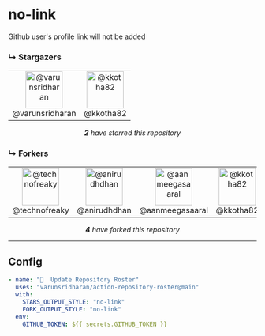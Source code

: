 # no-link
Github user's profile link will not be added

### ↳ Stargazers

<!-- REPOSITORY_STARS:START -->
<table><tbody><tr><td align="center"><img src="https://avatars1.githubusercontent.com/u/1884287?v=4" alt="@varunsridharan" style="max-width:100%;" width="75px;"><br/>@varunsridharan</td><td align="center"><img src="https://avatars3.githubusercontent.com/u/15326217?v=4" alt="@kkotha82" style="max-width:100%;" width="75px;"><br/>@kkotha82</td></tr></tbody></table><p align="center"><i><b>2</b> have starred this repository</i></p>
<!-- REPOSITORY_STARS:END -->

### ↳ Forkers

<!-- REPOSITORY_FORKS:START -->
<table><tbody><tr><td align="center"><img src="https://avatars1.githubusercontent.com/u/32121790?v=4" alt="@technofreaky" style="max-width:100%;" width="75px;"><br/>@technofreaky</td><td align="center"><img src="https://avatars2.githubusercontent.com/u/68533015?v=4" alt="@anirudhdhan" style="max-width:100%;" width="75px;"><br/>@anirudhdhan</td><td align="center"><img src="https://avatars0.githubusercontent.com/u/66984783?v=4" alt="@aanmeegasaaral" style="max-width:100%;" width="75px;"><br/>@aanmeegasaaral</td><td align="center"><img src="https://avatars3.githubusercontent.com/u/15326217?v=4" alt="@kkotha82" style="max-width:100%;" width="75px;"><br/>@kkotha82</td></tr></tbody></table><p align="center"><i><b>4</b> have forked this repository</i></p>
<!-- REPOSITORY_FORKS:END -->

---

## Config

```yml
- name: "🐔  Update Repository Roster"
  uses: "varunsridharan/action-repository-roster@main"
  with:
    STARS_OUTPUT_STYLE: "no-link"
    FORK_OUTPUT_STYLE: "no-link"
  env:
    GITHUB_TOKEN: ${{ secrets.GITHUB_TOKEN }}
```